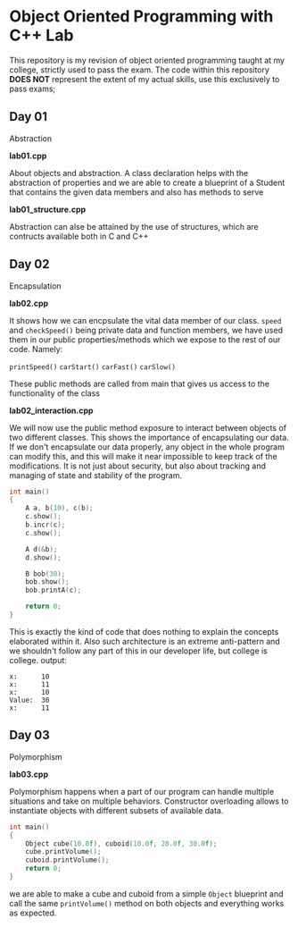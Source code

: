 # Object Oriented Programming with C++ Lab
This repository is my revision of object oriented programming taught at my college, strictly used to pass the exam.
The code within this repository  **DOES NOT** represent the extent of my actual skills, use this exclusively to pass exams;

## Day 01
Abstraction

**lab01.cpp**

About objects and abstraction. A class declaration helps with the abstraction of properties and we are able to create a blueprint of a 
Student that contains the given data members and also has methods to serve

**lab01_structure.cpp**

Abstraction can alse be attained by the use of structures, which are contructs available both in C and C++

## Day 02
Encapsulation

**lab02.cpp**

It shows how we can encpsulate the vital data member of our class. 
`speed` and `checkSpeed()` being private data and function members,
we have used them in our public properties/methods which we expose to the rest of our code. Namely:

`printSpeed()`
`carStart()`
`carFast()`
`carSlow()`

These public methods are called from main that gives us access to the functionality of the class

**lab02_interaction.cpp**

We will now use the public method exposure to interact between objects of two different classes. This shows the importance of encapsulating our data.
If we don't encapsulate our data properly, any object in the whole program can modify this, and this will make it near impossible to keep track of the modifications. It is not just about security, but also about tracking and managing of state and stability of the program.

```cpp
int main()
{
    A a, b(10), c(b);
    c.show();
    b.incr(c);
    c.show();

    A d(&b);
    d.show();

    B bob(30);
    bob.show();
    bob.printA(c);

    return 0;
}
```
This is exactly the kind of code that does nothing to explain the concepts elaborated within it. Also such architecture is an extreme anti-pattern and we shouldn't follow any part of this in our developer life, but college is college.
output:
```
x:      10
x:      11
x:      10
Value:  30
x:      11
```

## Day 03
Polymorphism

**lab03.cpp**

Polymorphism happens when a part of our program can handle multiple situations and take on multiple behaviors.
Constructor overloading allows to instantiate objects with different subsets of available data.

```cpp
int main()
{
    Object cube(10.0f), cuboid(10.0f, 20.0f, 30.0f);
    cube.printVolume();
    cuboid.printVolume();
    return 0;
}
```

we are able to make a cube and cuboid from a simple `Object` blueprint and call the same `printVolume()` method on both objects and everything works as expected.